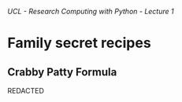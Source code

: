 *UCL - Research Computing with Python - Lecture 1*

# Family secret recipes

## Crabby Patty Formula

REDACTED
